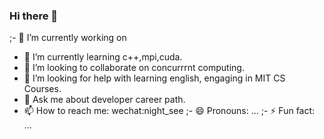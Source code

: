 ### Hi there 👋

;- 🔭 I’m currently working on 
- 🌱 I’m currently learning c++,mpi,cuda.
- 👯 I’m looking to collaborate on concurrrnt computing.
- 🤔 I’m looking for help with learning english, engaging in MIT CS Courses.
- 💬 Ask me about developer career path.
- 📫 How to reach me: wechat:night_see
;- 😄 Pronouns: ...
;- ⚡ Fun fact: ...


